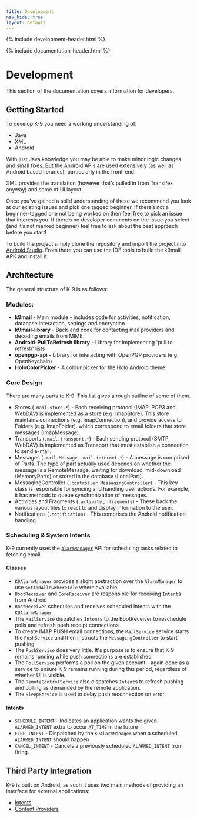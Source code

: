 ```yaml
---
title: Development 
nav_hide: true
layout: default
---
```


{% include development-header.html %}

{% include documentation-header.html %}

# Development

This section of the documentation covers information for developers.

## Getting Started

To develop K-9 you need a working understanding of:

* Java
* XML
* Android

With just Java knowledge you may be able to make minor logic changes and small fixes. But the Android APIs are used extensively (as well as Android based libraries), particularly in the front-end.

XML provides the translation (however that’s pulled in from Transifex anyway) and some of UI layout.

Once you’ve gained a solid understanding of these we recommend you look at our existing issues and pick one tagged beginner. If there’s not a beginner-tagged one not being worked on then feel free to pick an issue that interests you. If there’s no developer comments on the issue you select (and it’s not marked beginner) feel free to ask about the best approach before you start!

To build the project simply clone the repository and import the project into [Android Studio](https://developer.android.com/studio/index.html). From there you can use the IDE tools to build the k9mail APK and install it. 

## Architecture

The general structure of K-9 is as follows:

### Modules:

* **k9mail** - Main module - includes code for activities, notification, database interaction, settings and encryption
* **k9mail-library** - Back-end code for contacting mail providers and decoding emails from MIME
* **Android-PullToRefresh library** - Library for implementing 'pull to refresh' lists
* **openpgp-api** - Library for interacting with OpenPGP providers (e.g. OpenKeychain)
* **HoloColorPicker** - A colour picker for the Holo Android theme

### Core Design

There are many parts to K-9. This list gives a rough outline of some of them.

* Stores (`.mail.store.*`) - Each receiving protocol (IMAP, POP3 and WebDAV) is implemented as a store (e.g. ImapStore). This store maintains connections (e.g. ImapConnection), and provide access to Folders (e.g. ImapFolder). which correspond to email folders that store messages (ImapMessage).
* Transports (`.mail.transport.*`) - Each sending protocol (SMTP, WebDAV) is implemented as Transport that must establish a connection to send e-mail.
* Messages (`.mail.Message`, `.mail.internet.*`) - A message is comprised of Parts. The type of part actually used depends on whether the message is a RemoteMessage, waiting for download, mid-download (MemoryParts) or stored in the database (LocalPart).
* MessagingController (`.controller.MessagingController`) - This key class is responsible for syncing and handling user actions. For example, it has methods to queue synchronization of messages.
* Activities and Fragments (`.activity` , `.fragments`) - These back the various layout files to react to and display information to the user.
* Notifications (`.notification`) - This comprises the Android notification handling

### Scheduling & System Intents

K-9 currently uses the [`AlarmManager`](https://developer.android.com/reference/android/app/AlarmManager.html) API for scheduling tasks related to fetching email

#### Classes

* `K9AlarmManager` provides a slight abstraction over the `AlarmManager` to use `setAndAllowWhereIdle` where available
* `BootReceiver` and `CoreReceiver` are responsible for receiving `Intent`s from Android 
* `BootReceiver` schedules and receives scheduled intents with the `K9AlarmManager`
* The `MailService` dispatches `Intent`s to the BootReceiver to reschedule polls and refresh push receipt connections
* To create IMAP PUSH email connections, the `MailService` service starts the `PushService` and then instructs the `MessagingController` to start pushing
* The `PushService` does very little. It's purpose is to ensure that K-9 remains running while push connections are established
* The `PollService` performs a poll on the given account - again done as a service to ensure K-9 remains running during this period, regardless of whether UI is visible.
* The `RemoteControlService` also dispatches `Intent`s to refresh pushing and polling as demanded by the remote application.
* The `SleepService` is used to delay push reconnection on error.

#### Intents

* `SCHEDULE_INTENT` - Indicates an application wants the given `ALARMED_INTENT` extra to occur `AT_TIME` in the future
* `FIRE_INTENT` - Dispatched by the `K9AlarmManager` when a scheduled `ALARMED_INTENT` should happen
* `CANCEL_INTENT` - Cancels a previously scheduled `ALARMED_INTENT` from firing.


## Third Party Integration

K-9 is built on Android, as such it uses two main methods of providing an interface for external applications:

* [Intents](/documentation/development/intents.html)
* [Content Providers](/documentation/development/contentProviders.html)
